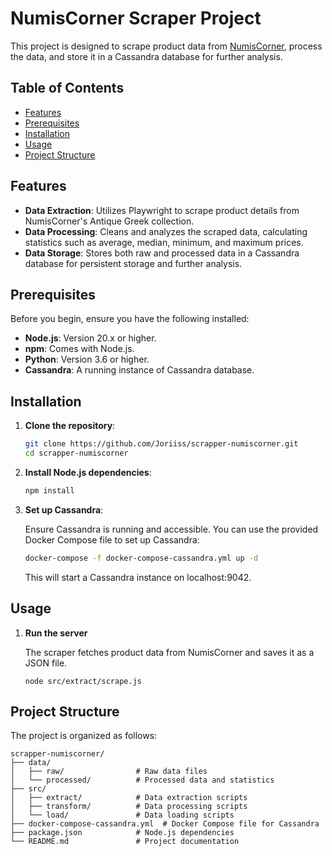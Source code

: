 # NumisCorner Scraper Project

This project is designed to scrape product data from [NumisCorner](https://www.numiscorner.com/), process the data, and store it in a Cassandra database for further analysis.

## Table of Contents

- [Features](#features)
- [Prerequisites](#prerequisites)
- [Installation](#installation)
- [Usage](#usage)
- [Project Structure](#project-structure)
## Features

- **Data Extraction**: Utilizes Playwright to scrape product details from NumisCorner's Antique Greek collection.
- **Data Processing**: Cleans and analyzes the scraped data, calculating statistics such as average, median, minimum, and maximum prices.
- **Data Storage**: Stores both raw and processed data in a Cassandra database for persistent storage and further analysis.

## Prerequisites

Before you begin, ensure you have the following installed:

- **Node.js**: Version 20.x or higher.
- **npm**: Comes with Node.js.
- **Python**: Version 3.6 or higher.
- **Cassandra**: A running instance of Cassandra database.

## Installation

1. **Clone the repository**:
   
   ```bash
   git clone https://github.com/Joriiss/scrapper-numiscorner.git
   cd scrapper-numiscorner

3. **Install Node.js dependencies**:
   
   ```bash
   npm install

5. **Set up Cassandra**:
   
   Ensure Cassandra is running and accessible. You can use the provided Docker Compose file to set up Cassandra:
   
   ```bash
   docker-compose -f docker-compose-cassandra.yml up -d
   ```
   This will start a Cassandra instance on localhost:9042.

## Usage

1. **Run the server**

   The scraper fetches product data from NumisCorner and saves it as a JSON file.

   ```
   node src/extract/scrape.js

## Project Structure

   The project is organized as follows:
   
   ```
   scrapper-numiscorner/
   ├── data/
   │   ├── raw/                # Raw data files
   │   └── processed/          # Processed data and statistics
   ├── src/
   │   ├── extract/            # Data extraction scripts
   │   ├── transform/          # Data processing scripts
   │   └── load/               # Data loading scripts
   ├── docker-compose-cassandra.yml  # Docker Compose file for Cassandra
   ├── package.json            # Node.js dependencies
   └── README.md               # Project documentation

